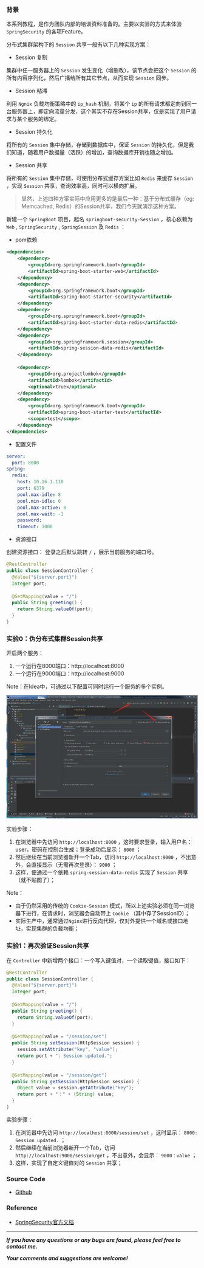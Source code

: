 ### 背景

本系列教程，是作为团队内部的培训资料准备的。主要以实验的方式来体验 `SpringSecurity` 的各项Feature。

分布式集群架构下的 `Session` 共享一般有以下几种实现方案：

* Session 复制

集群中任一服务器上的 `Session` 发生变化（增删改），该节点会把这个 `Session` 的所有内容序列化，然后广播给所有其它节点，从而实现 `Session` 同步。

* Session 粘滞

利用 `Ngnix` 负载均衡策略中的 `ip_hash` 机制，将某个 `ip` 的所有请求都定向到同一台服务器上，即定向流量分发，这个其实不存在Session共享，仅是实现了用户请求与某个服务的绑定。 

* Session 持久化

将所有的 `Session` 集中存储，存储到数据库中，保证 `Session` 的持久化，但是我们知道，随着用户数据量（活跃）的增加，查询数据库开销也随之增加。

* Session 共享

将所有的 `Session` 集中存储，可使用分布式缓存方案比如 `Redis` 来缓存 `Session` ，实现 `Session` 共享，查询效率高，同时可以横向扩展。

> 显然，上述四种方案实际中应用更多的是最后一种：基于分布式缓存（eg: Memcached, Redis）的Session共享，我们今天就演示这种方案。

新建一个 `SpringBoot` 项目，起名 `springboot-security-Session` ，核心依赖为 `Web` , `SpringSecurity` , `SpringSession` 及 `Redis` ：

* pom依赖

``` xml
<dependencies>
    <dependency>
        <groupId>org.springframework.boot</groupId>
        <artifactId>spring-boot-starter-web</artifactId>
    </dependency>
    <dependency>
        <groupId>org.springframework.boot</groupId>
        <artifactId>spring-boot-starter-security</artifactId>
    </dependency>
    <dependency>
        <groupId>org.springframework.boot</groupId>
        <artifactId>spring-boot-starter-data-redis</artifactId>
    </dependency>
    <dependency>
        <groupId>org.springframework.session</groupId>
        <artifactId>spring-session-data-redis</artifactId>
    </dependency>

    <dependency>
        <groupId>org.projectlombok</groupId>
        <artifactId>lombok</artifactId>
        <optional>true</optional>
    </dependency>
    <dependency>
        <groupId>org.springframework.boot</groupId>
        <artifactId>spring-boot-starter-test</artifactId>
        <scope>test</scope>
    </dependency>
</dependencies>
```

* 配置文件

``` yml
server:
  port: 8000
spring:
  redis:
    host: 10.16.1.110
    port: 6379
    pool.max-idle: 8
    pool.min-idle: 0
    pool.max-active: 8
    pool.max-wait: -1
    password:
    timeout: 1000
```

* 资源接口

创建资源接口： 登录之后默认跳转 `/` ，展示当前服务的端口号。

``` java
@RestController
public class SessionController {
  @Value("${server.port}")
  Integer port;

  @GetMapping(value = "/")
  public String greeting() {
    return String.valueOf(port);
  }
}
```

### 实验0：伪分布式集群Session共享

开启两个服务：

1. 一个运行在8000端口：http://localhost:8000
2. 一个运行在9000端口：http://localhost:9000

Note：在Idea中，可通过以下配置可同时运行一个服务的多个实例。

![2021-01-14-ParallelRun.png](https://github.com/heartsuit/heartsuit.github.io/raw/master/pictures/2021-01-14-ParallelRun.png)

实验步骤：

1. 在浏览器中先访问 `http://localhost:8000` ，这时要求登录，输入用户名：user，密码在控制台生成；登录成功后显示： `8000` ；
2. 然后继续在当前浏览器新开一个Tab，访问 `http://localhost:9000` ，不出意外，会直接显示（无需再次登录）： `9000` ；
3. 这样，便通过一个依赖 `spring-session-data-redis` 实现了 `Session` 共享（就不贴图了）；

Note：

- 由于仍然采用的传统的 `Cookie-Session` 模式，所以上述实验必须在同一浏览器下进行，在请求时，浏览器会自动带上 `Cookie` （其中存了SessionID）；
- 实际生产中，通常通过`Nginx`进行反向代理，仅对外提供一个域名或接口地址，实现集群的负载均衡；

### 实验1：再次验证Session共享

在 `Controller` 中新增两个接口：一个写入键值对，一个读取键值，接口如下：

``` java
@RestController
public class SessionController {
  @Value("${server.port}")
  Integer port;

  @GetMapping(value = "/")
  public String greeting() {
    return String.valueOf(port);
  }

  @GetMapping(value = "/session/set")
  public String setSession(HttpSession session) {
    session.setAttribute("key", "value");
    return port + ": Session updated.";
  }

  @GetMapping(value = "/session/get")
  public String getSession(HttpSession session) {
    Object value = session.getAttribute("key");
    return port + "：" + (String) value;
  }
}
```

实验步骤：

1. 在浏览器中先访问 `http://localhost:8000/session/set` ，这时显示： `8000: Session updated.` ；
2. 然后继续在当前浏览器新开一个Tab，访问 `http://localhost:9000/session/get` ，不出意外，会显示： `9000：value` ；
3. 这样，实现了自定义键值对的 `Session` 共享；

### Source Code

* [Github](https://github.com/heartsuit/demo-spring-boot/tree/master/springboot-security/springboot-security-session)

### Reference

* [SpringSecurity官方文档](https://docs.spring.io/spring-security/site/docs/5.4.1/reference/html5/)

---

***If you have any questions or any bugs are found, please feel free to contact me.***

***Your comments and suggestions are welcome!***
